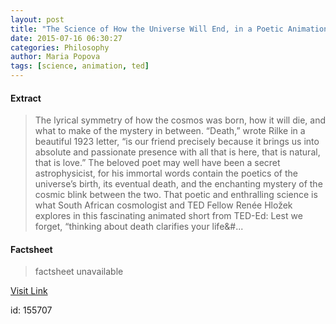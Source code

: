 ```yaml
---
layout: post
title: "The Science of How the Universe Will End, in a Poetic Animation"
date: 2015-07-16 06:30:27
categories: Philosophy
author: Maria Popova
tags: [science, animation, ted]
---
```



#### Extract
>The lyrical symmetry of how the cosmos was born, how it will die, and what to make of the mystery in between. “Death,&#8221; wrote Rilke in a beautiful 1923 letter, &#8220;is our friend precisely because it brings us into absolute and passionate presence with all that is here, that is natural, that is love.” The beloved poet may well have been a secret astrophysicist, for his immortal words contain the poetics of the universe&#8217;s birth, its eventual death, and the enchanting mystery of the cosmic blink between the two. That poetic and enthralling science is what South African cosmologist and TED Fellow Renée Hložek explores in this fascinating animated short from TED-Ed: Lest we forget, &#8220;thinking about death clarifies your life&#...

#### Factsheet
>factsheet unavailable

[Visit Link](http://www.brainpickings.org/2015/07/16/renee-hlozek-universe-ted-ed/)

id:  155707


